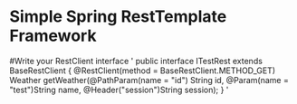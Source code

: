 # Simple Spring RestTemplate Framework
#Write your RestClient interface
'
public interface ITestRest extends BaseRestClient {
    @RestClient(method = BaseRestClient.METHOD_GET)
    Weather getWeather(@PathParam(name = "id") String id, @Param(name = "test")String name, @Header("session")String session);
}
'

